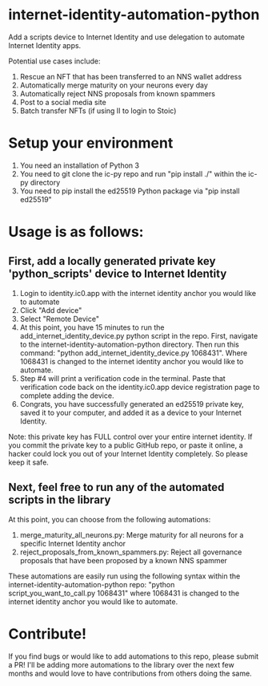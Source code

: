 # internet-identity-automation-python
Add a scripts device to Internet Identity and use delegation to automate Internet Identity apps.

Potential use cases include:
1. Rescue an NFT that has been transferred to an NNS wallet address
2. Automatically merge maturity on your neurons every day
3. Automatically reject NNS proposals from known spammers
4. Post to a social media site
5. Batch transfer NFTs (if using II to login to Stoic)

# Setup your environment
1. You need an installation of Python 3
2. You need to git clone the ic-py repo and run "pip install ./" within the ic-py directory
3. You need to pip install the ed25519 Python package via "pip install ed25519"

# Usage is as follows:
## First, add a locally generated private key 'python_scripts' device to Internet Identity
1. Login to identity.ic0.app with the internet identity anchor you would like to automate
2. Click "Add device"
3. Select "Remote Device"
4. At this point, you have 15 minutes to run the add_internet_identity_device.py python script in the repo. First, navigate to the internet-identity-automation-python directory. Then run this command: "python add_internet_identity_device.py 1068431". Where 1068431 is changed to the internet identity anchor you would like to automate.
5. Step #4 will print a verification code in the terminal. Paste that verification code back on the identity.ic0.app device registration page to complete adding the device.
6. Congrats, you have successfully generated an ed25519 private key, saved it to your computer, and added it as a device to your Internet Identity.

Note: this private key has FULL control over your entire internet identity. If you commit the private key to a public GitHub repo, or paste it online, a hacker could lock you out of your Internet Identity completely. So please keep it safe.

## Next, feel free to run any of the automated scripts in the library
At this point, you can choose from the following automations:
1. merge_maturity_all_neurons.py: Merge maturity for all neurons for a specific Internet Identity anchor
2. reject_proposals_from_known_spammers.py: Reject all governance proposals that have been proposed by a known NNS spammer

These automations are easily run using the following syntax within the internet-identity-automation-python repo:
"python script_you_want_to_call.py 1068431" where 1068431 is changed to the internet identity anchor you would like to automate.

# Contribute!
If you find bugs or would like to add automations to this repo, please submit a PR! I'll be adding more automations to the library over the next few months and would love to have contributions from others doing the same.
